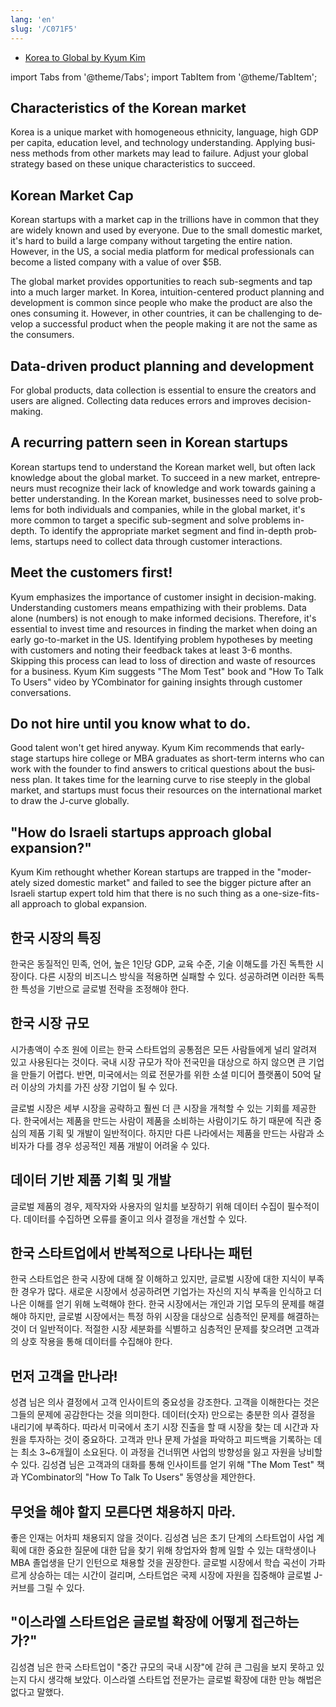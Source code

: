 ```yaml
---
lang: 'en'
slug: '/C071F5'
---
```


- [Korea to Global by Kyum Kim](https://docs.google.com/presentation/d/1WvMaaywq0LHW4N8d46a12S2QcS-k3ZcZ_mQZ_gILthQ/edit#slide=id.g2c77f7a9330_0_0)

import Tabs from '@theme/Tabs';
import TabItem from '@theme/TabItem';

<Tabs groupId='lang' queryString>
<TabItem value='en' label='English 🇺🇸' lang='en-US' default>
<div lang='en-US'>

## Characteristics of the Korean market

Korea is a unique market with homogeneous ethnicity, language, high GDP per capita, education level, and technology understanding. Applying business methods from other markets may lead to failure. Adjust your global strategy based on these unique characteristics to succeed.

## Korean Market Cap

Korean startups with a market cap in the trillions have in common that they are widely known and used by everyone. Due to the small domestic market, it's hard to build a large company without targeting the entire nation. However, in the US, a social media platform for medical professionals can become a listed company with a value of over $5B.

The global market provides opportunities to reach sub-segments and tap into a much larger market. In Korea, intuition-centered product planning and development is common since people who make the product are also the ones consuming it. However, in other countries, it can be challenging to develop a successful product when the people making it are not the same as the consumers.

## Data-driven product planning and development

For global products, data collection is essential to ensure the creators and users are aligned. Collecting data reduces errors and improves decision-making.

## A recurring pattern seen in Korean startups

Korean startups tend to understand the Korean market well, but often lack knowledge about the global market. To succeed in a new market, entrepreneurs must recognize their lack of knowledge and work towards gaining a better understanding. In the Korean market, businesses need to solve problems for both individuals and companies, while in the global market, it's more common to target a specific sub-segment and solve problems in-depth. To identify the appropriate market segment and find in-depth problems, startups need to collect data through customer interactions.

## Meet the customers first!

Kyum emphasizes the importance of customer insight in decision-making. Understanding customers means empathizing with their problems. Data alone (numbers) is not enough to make informed decisions. Therefore, it's essential to invest time and resources in finding the market when doing an early go-to-market in the US. Identifying problem hypotheses by meeting with customers and noting their feedback takes at least 3-6 months. Skipping this process can lead to loss of direction and waste of resources for a business. Kyum Kim suggests "The Mom Test" book and "How To Talk To Users" video by YCombinator for gaining insights through customer conversations.

## Do not hire until you know what to do.

Good talent won't get hired anyway. Kyum Kim recommends that early-stage startups hire college or MBA graduates as short-term interns who can work with the founder to find answers to critical questions about the business plan. It takes time for the learning curve to rise steeply in the global market, and startups must focus their resources on the international market to draw the J-curve globally.

## "How do Israeli startups approach global expansion?"

Kyum Kim rethought whether Korean startups are trapped in the "moderately sized domestic market" and failed to see the bigger picture after an Israeli startup expert told him that there is no such thing as a one-size-fits-all approach to global expansion.

</div>
</TabItem>
<TabItem value='ko' label='한국어 🇰🇷' lang='ko-KR'>
<div lang='ko-KR'>

## 한국 시장의 특징

한국은 동질적인 민족, 언어, 높은 1인당 GDP, 교육 수준, 기술 이해도를 가진 독특한 시장이다. 다른 시장의 비즈니스 방식을 적용하면 실패할 수 있다. 성공하려면 이러한 독특한 특성을 기반으로 글로벌 전략을 조정해야 한다.

## 한국 시장 규모

시가총액이 수조 원에 이르는 한국 스타트업의 공통점은 모든 사람들에게 널리 알려져 있고 사용된다는 것이다. 국내 시장 규모가 작아 전국민을 대상으로 하지 않으면 큰 기업을 만들기 어렵다. 반면, 미국에서는 의료 전문가를 위한 소셜 미디어 플랫폼이 50억 달러 이상의 가치를 가진 상장 기업이 될 수 있다.

글로벌 시장은 세부 시장을 공략하고 훨씬 더 큰 시장을 개척할 수 있는 기회를 제공한다. 한국에서는 제품을 만드는 사람이 제품을 소비하는 사람이기도 하기 때문에 직관 중심의 제품 기획 및 개발이 일반적이다. 하지만 다른 나라에서는 제품을 만드는 사람과 소비자가 다를 경우 성공적인 제품 개발이 어려울 수 있다.

## 데이터 기반 제품 기획 및 개발

글로벌 제품의 경우, 제작자와 사용자의 일치를 보장하기 위해 데이터 수집이 필수적이다. 데이터를 수집하면 오류를 줄이고 의사 결정을 개선할 수 있다.

## 한국 스타트업에서 반복적으로 나타나는 패턴

한국 스타트업은 한국 시장에 대해 잘 이해하고 있지만, 글로벌 시장에 대한 지식이 부족한 경우가 많다. 새로운 시장에서 성공하려면 기업가는 자신의 지식 부족을 인식하고 더 나은 이해를 얻기 위해 노력해야 한다. 한국 시장에서는 개인과 기업 모두의 문제를 해결해야 하지만, 글로벌 시장에서는 특정 하위 시장을 대상으로 심층적인 문제를 해결하는 것이 더 일반적이다. 적절한 시장 세분화를 식별하고 심층적인 문제를 찾으려면 고객과의 상호 작용을 통해 데이터를 수집해야 한다.

## 먼저 고객을 만나라!

성겸 님은 의사 결정에서 고객 인사이트의 중요성을 강조한다. 고객을 이해한다는 것은 그들의 문제에 공감한다는 것을 의미한다. 데이터(숫자) 만으로는 충분한 의사 결정을 내리기에 부족하다. 따라서 미국에서 초기 시장 진출을 할 때 시장을 찾는 데 시간과 자원을 투자하는 것이 중요하다. 고객과 만나 문제 가설을 파악하고 피드백을 기록하는 데는 최소 3~6개월이 소요된다. 이 과정을 건너뛰면 사업의 방향성을 잃고 자원을 낭비할 수 있다. 김성겸 님은 고객과의 대화를 통해 인사이트를 얻기 위해 "The Mom Test" 책과 YCombinator의 "How To Talk To Users" 동영상을 제안한다.

## 무엇을 해야 할지 모른다면 채용하지 마라.

좋은 인재는 어차피 채용되지 않을 것이다. 김성겸 님은 초기 단계의 스타트업이 사업 계획에 대한 중요한 질문에 대한 답을 찾기 위해 창업자와 함께 일할 수 있는 대학생이나 MBA 졸업생을 단기 인턴으로 채용할 것을 권장한다. 글로벌 시장에서 학습 곡선이 가파르게 상승하는 데는 시간이 걸리며, 스타트업은 국제 시장에 자원을 집중해야 글로벌 J-커브를 그릴 수 있다.

## "이스라엘 스타트업은 글로벌 확장에 어떻게 접근하는가?"

김성겸 님은 한국 스타트업이 "중간 규모의 국내 시장"에 갇혀 큰 그림을 보지 못하고 있는지 다시 생각해 보았다. 이스라엘 스타트업 전문가는 글로벌 확장에 대한 만능 해법은 없다고 말했다.

</div>
</TabItem>
</Tabs>
